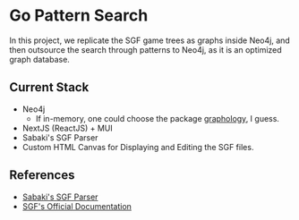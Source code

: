 # Go Pattern Search

In this project, we replicate the SGF game trees as graphs inside Neo4j, and then outsource the search through patterns to Neo4j, as it is an optimized graph database.

## Current Stack

- Neo4j
  - If in-memory, one could choose the package [graphology](https://github.com/graphology/graphology), I guess.
- NextJS (ReactJS) + MUI
- Sabaki's SGF Parser
- Custom HTML Canvas for Displaying and Editing the SGF files.

## References

- [Sabaki's SGF Parser](https://github.com/SabakiHQ/sgf)
- [SGF's Official Documentation](https://homepages.cwi.nl/~aeb/go/misc/sgf.html)
